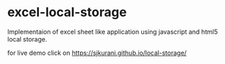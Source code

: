# excel-local-storage
Implementaion of excel sheet like application using javascript and html5 local storage.

for live demo click on https://sjkurani.github.io/local-storage/

